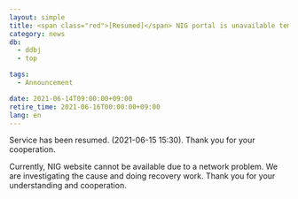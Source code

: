 ```yaml
---
layout: simple
title: <span class="red">[Resumed]</span> NIG portal is unavailable temporarily due to system failure
category: news
db:
  - ddbj
  - top

tags:
  - Announcement

date: 2021-06-14T09:00:00+09:00
retire_time: 2021-06-16T00:00:00+09:00
lang: en
---
```


<p class="red">Service has been resumed. (2021-06-15 15:30). Thank you for your cooperation.</p>

Currently, NIG website cannot be available due to a network problem.
We are investigating the cause and doing recovery work.
Thank you for your understanding and cooperation. 

